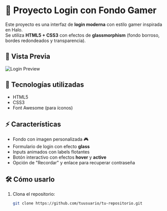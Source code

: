 # 🌌 Proyecto Login con Fondo Gamer

Este proyecto es una interfaz de **login moderna** con estilo gamer inspirada en Halo.  
Se utiliza **HTML5 + CSS3** con efectos de **glassmorphism** (fondo borroso, bordes redondeados y transparencia).

## 📸 Vista Previa

![Login Preview](./1db06973-21c6-4ed5-8496-0b5b20aed9ec.png)

## 🚀 Tecnologías utilizadas
- HTML5
- CSS3
- Font Awesome (para íconos)

## ⚡ Características
- Fondo con imagen personalizada 🎮  
- Formulario de login con efecto **glass**  
- Inputs animados con labels flotantes  
- Botón interactivo con efectos **hover** y **active**  
- Opción de "Recordar" y enlace para recuperar contraseña  

## 🛠️ Cómo usarlo
1. Clona el repositorio:
   ```bash
   git clone https://github.com/tuusuario/tu-repositorio.git

